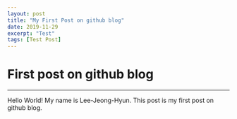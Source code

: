 ```yaml
---
layout: post
title: "My First Post on github blog"
date: 2019-11-29
excerpt: "Test"
tags: [Test Post]
---
```


First post on github blog
===
***
Hello World! My name is Lee-Jeong-Hyun. This post is my first post on github blog.